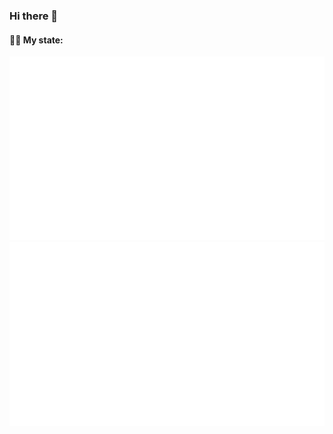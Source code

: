 ### Hi there 👋

<!--
**poommin2543/poommin2543** is a ✨ _special_ ✨ repository because its `README.md` (this file) appears on your GitHub profile.

Here are some ideas to get you started:

- 🔭 I’m currently working on ...
- 🌱 I’m currently learning ...
- 👯 I’m looking to collaborate on ...
- 🤔 I’m looking for help with ...
- 💬 Ask me about ...
- 📫 How to reach me: ...
- 😄 Pronouns: ...
- ⚡ Fun fact: ...
-->
#### 👨‍💻 My state:

![](https://github.com/codewithvk/testnomial/blob/master/generated/languages.svg)
![](https://github.com/codewithvk/testnomial/blob/master/generated/overview.svg)

